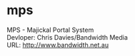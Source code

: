 mps
===
MPS - Majickal Portal System<br />
Devloper: Chris Davies/Bandwidth Media<br />
URL: http://www.bandwidth.net.au<br />
